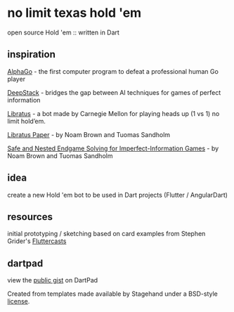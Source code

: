 # no limit texas hold 'em 

open source Hold 'em :: written in Dart

## inspiration

[AlphaGo](https://deepmind.com/research/alphago/) - the first computer program to defeat a professional human Go player

[DeepStack](https://www.deepstack.ai/) - bridges the gap between AI techniques for games of perfect information

[Libratus](https://en.wikipedia.org/wiki/Libratus) - a bot made by Carnegie Mellon for playing heads up (1 vs 1) no limit hold’em.

[Libratus Paper](https://www.cs.cmu.edu/~noamb/papers/17-IJCAI-Libratus.pdf) - by Noam Brown and Tuomas Sandholm

[Safe and Nested Endgame Solving for Imperfect-Information Games](http://www.cs.cmu.edu/~noamb/papers/17-AAAI-Refinement.pdf) - by Noam Brown and Tuomas Sandholm

## idea

create a new Hold 'em bot to be used in Dart projects (Flutter / AngularDart)

## resources

initial prototyping / sketching based on card examples from Stephen Grider's [Fluttercasts](https://github.com/StephenGrider/FlutterCasts) 

## dartpad

view the [public gist](https://dartpad.dartlang.org/7adee8b8fab2ef0daccbe7e31f7a0e94) on DartPad

Created from templates made available by Stagehand under a BSD-style
[license](https://github.com/dart-lang/stagehand/blob/master/LICENSE).

